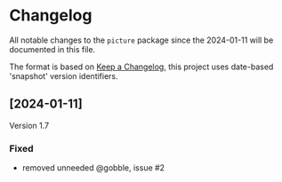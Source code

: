 # Changelog
All notable changes to the `picture` package since the 
2024-01-11 will be documented in this file.

The format is based on [Keep a Changelog](https://keepachangelog.com/en/1.0.0/),
this project uses date-based 'snapshot' version identifiers.

## [2024-01-11]

Version 1.7

### Fixed

* removed unneeded \@gobble, issue #2


